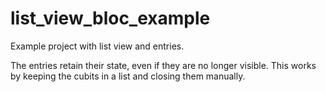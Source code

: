 # list_view_bloc_example

Example project with list view and entries.

The entries retain their state, even if they are no longer visible. This works by keeping the cubits in a list and closing them manually.
